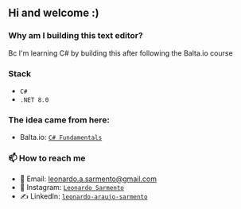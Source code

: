 ## Hi and welcome :)

### Why am I building this text editor?

Bc I'm learning C# by building this after following the Balta.io course

### Stack

- `C#`
- `.NET 8.0`

### The idea came from here:

- Balta.io: [`C# Fundamentals`](https://balta.io/cursos/fundamentos-csharp)

### 📫 How to reach me
- 📧 Email: leonardo.a.sarmento@gmail.com
- 📸 Instagram: [`Leonardo Sarmento`](https://instagram.com/leonardo.a.sarmento)
- ✍️ LinkedIn: [`leonardo-araujo-sarmento`](https://linkedin.com/in/leonardo-araujo-sarmento)